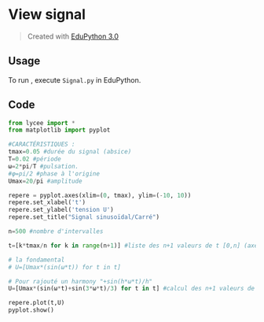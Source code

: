 # View signal

>Created with [EduPython 3.0](https://edupython.tuxfamily.org/)

## Usage

To run , execute `Signal.py` in EduPython.

## Code
```Python
from lycee import *
from matplotlib import pyplot

#CARACTÉRISTIQUES :
tmax=0.05 #durée du signal (absice)
T=0.02 #période
ω=2*pi/T #pulsation.
#φ=pi/2 #phase à l'origine
Umax=20/pi #amplitude

repere = pyplot.axes(xlim=(0, tmax), ylim=(-10, 10))
repere.set_xlabel('t')
repere.set_ylabel('tension U')
repere.set_title("Signal sinusoïdal/Carré")

n=500 #nombre d'intervalles

t=[k*tmax/n for k in range(n+1)] #liste des n+1 valeurs de t [0,n] (axe des abscisses)

# la fondamental
# U=[Umax*(sin(ω*t)) for t in t]

# Pour rajouté un harmony "+sin(h*ω*t)/h"
U=[Umax*(sin(ω*t)+sin(3*ω*t)/3) for t in t] #calcul des n+1 valeurs de U

repere.plot(t,U)
pyplot.show()
```
